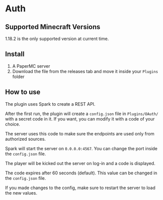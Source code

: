 # Auth

## Supported Minecraft Versions

1.18.2 is the only supported version at current time.

## Install

1. A PaperMC server
2. Download the file from the releases tab and move it inside your `Plugins` folder

## How to use

The plugin uses Spark to create a REST API.

After the first run, the plugin will create a `config.json` file in `Plugins/OAuth/` with a secret code in it. If you want, you can modify it with a code of your choice.

The server uses this code to make sure the endpoints are used only from authorized sources.

Spark will start the server on `0.0.0.0:4567`. You can change the port inside the `config.json` file.

The player will be kicked out the server on log-in and a code is displayed.

The code expires after 60 seconds (default). This value can be changed in the `config.json` file.

If you made changes to the config, make sure to restart the server to load the new values.